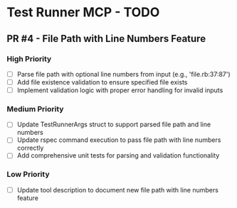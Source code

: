 # Test Runner MCP - TODO

## PR #4 - File Path with Line Numbers Feature

### High Priority
- [ ] Parse file path with optional line numbers from input (e.g., 'file.rb:37:87')
- [ ] Add file existence validation to ensure specified file exists
- [ ] Implement validation logic with proper error handling for invalid inputs

### Medium Priority
- [ ] Update TestRunnerArgs struct to support parsed file path and line numbers
- [ ] Update rspec command execution to pass file path with line numbers correctly
- [ ] Add comprehensive unit tests for parsing and validation functionality

### Low Priority
- [ ] Update tool description to document new file path with line numbers feature
